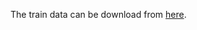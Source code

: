 The train data can be download from [here](https://drive.google.com/drive/folders/1NcYIU62QhsImxOzzgL3zK3PRWN28pZZz).
